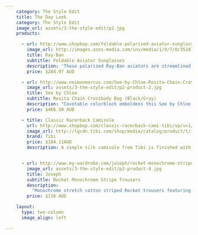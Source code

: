 ```yaml
---
    category: The Style Edit
    title: The Day Look
    category: The Style Edit
    image_url: assets/3-the-style-edit/p2.jpg
    products:

      - url: http://www.shopbop.com/foldable-polarized-aviator-sunglasses-ray/vp/v=1/845524441945675.htm?folderID=2534374302094311&fm=other-shopbysize-viewall&colorId=45156
        image_url: http://images.asos-media.com/inv/media/1/9/7/0/3510791/image2xl.jpg
        title: Ray-Ban
        subtitle: Foldable Aviator Sunglasses
        description: 'These polarized Ray-Ban aviators are streamlined classics with a twist: Tiny hinges in the bridge and temples fold these up into half their size, making for compact, easy transport. Plastic-tipped temples and signature logo lettering at one corner. Case and cleaning cloth included.'
        price: $284.97 AUD

      - url: http://www.neimanmarcus.com/See-by-Chloe-Rosita-Chain-Crossbody-Bag-Black-Gray/prod161220019/p.prod
        image_url: assets/3-the-style-edit/p2-product-2.jpg
        title: See by Chloe 
        subtitle: Rosita Chain Crossbody Bag (Black/Gray) 
        description: "Covetable colorblock emboldens this See by Chloe Rosita bag—the shoulder-slung size makes it ideal for meeting and mingling at happy hours."
        price: $466.50 AUD

      - title: Classic Racerback Camisole
        url: http://www.shopbop.com/classic-racerback-cami-tibi/vp/v=1/1562453216.htm?folderID=2534374302060677&fm=other-shopbysize-viewall&colorId=12867
        image_url: http://lgcdn.tibi.com/shop/media/catalog/product/t/i/tibi-racer-back-silk-signature-cami-black_5.jpg
        brand: Tibi
        price: $184.11AUD
        description: A simple silk camisole from Tibi is finished with spaghetti straps and a delicate racer back. Made out of 100% woven silk.


      - url: http://www.my-wardrobe.com/joseph/rocket-monochrome-stripe-trousers-889022
        image_url: assets/3-the-style-edit/p2-product-4.jpg
        title: Joseph
        subtitle: Rocket Monochrome Stripe Trousers 
        description: 
          "Monochrome stretch cotton striped Rocket trousers featuring a fitted waistband, belt loops, a button, concealed zip and hook-and-eye fly fastening, two hip pockets a buttoned rear jet pocket and a kick flare. Joseph trousers have a 35 inch inside leg, a 9 inch rise and an 18 inch leg opening. 53% viscose, 42% cotton, 5% elastane. Lining: 61% acetate, 39% polyester. Dry clean only."
        price: $116 AUD 

    layout:
      type: two-column
      image_align: left

---
```

